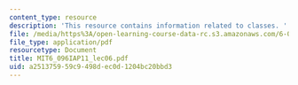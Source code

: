 ```yaml
---
content_type: resource
description: 'This resource contains information related to classes. '
file: /media/https%3A/open-learning-course-data-rc.s3.amazonaws.com/6-096-introduction-to-c-january-iap-2011/a251375959c9498dec0d1204bc20bbd3_MIT6_096IAP11_lec06.pdf
file_type: application/pdf
resourcetype: Document
title: MIT6_096IAP11_lec06.pdf
uid: a2513759-59c9-498d-ec0d-1204bc20bbd3
---
```

